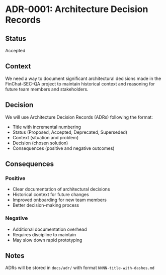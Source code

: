 # ADR-0001: Architecture Decision Records

## Status
Accepted

## Context
We need a way to document significant architectural decisions made in the FinChat-SEC-QA project to maintain historical context and reasoning for future team members and stakeholders.

## Decision
We will use Architecture Decision Records (ADRs) following the format:
- Title with incremental numbering
- Status (Proposed, Accepted, Deprecated, Superseded)
- Context (situation and problem)
- Decision (chosen solution)
- Consequences (positive and negative outcomes)

## Consequences
### Positive
- Clear documentation of architectural decisions
- Historical context for future changes
- Improved onboarding for new team members
- Better decision-making process

### Negative
- Additional documentation overhead
- Requires discipline to maintain
- May slow down rapid prototyping

## Notes
ADRs will be stored in `docs/adr/` with format `NNNN-title-with-dashes.md`